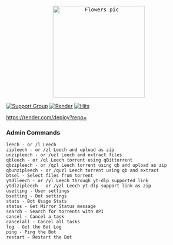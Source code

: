 <p align="center">
    <a href="https://github.com/5hojib/luna">
        <kbd>
            <img width="250" src="https://github.com/5hojib/cdn/raw/main/purple-flowers-dark-background.jpg" alt="Flowers pic">
        </kbd>
    </a>
</p>

[![Support Group](https://img.shields.io/badge/Support%20Group-Join-000000)]()     [![Render](https://img.shields.io/badge/Render-Deploy-000000)](https://render.com/deploy?repo=) [![Hits](https://hits.seeyoufarm.com/api/count/incr/badge.svg?url=https%3A%2F%2Fgithub.com%2F5hojib%2Fluna&count_bg=%23000000&title_bg=%23555555&icon=&icon_color=%23E7E7E7&title=Views&edge_flat=false)](https://github.com/5hojib/luna)





https://render.com/deploy?repo=

### Admin Commands
```
leech - or /l Leech
zipleech - or /zl Leech and upload as zip
unzipleech - or /uzl Leech and extract files
qbleech - or /ql Leech torrent using qBittorrent
qbzipleech - or /qzl Leech torrent using qb and upload as zip
qbunzipleech - or /quzl Leech torrent using qb and extract
btsel - Select files from torrent
ytdlleech - or /yl Leech through yt-dlp supported link
ytdlzipleech - or /yzl Leech yt-dlp support link as zip
usetting - User settings
bsetting - Bot settings
stats - Bot Usage Stats
status - Get Mirror Status message
search - Search for torrents with API
cancel - Cancel a task
cancelall - Cancel all tasks
log - Get the Bot Log
ping - Ping the Bot
restart - Restart the Bot
```

